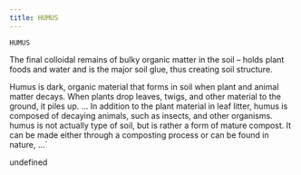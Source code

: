 ```yaml
---
title: HUMUS
---
```

`HUMUS`

The final colloidal remains of bulky organic matter in the soil – holds plant foods and water and is the major soil glue, thus creating soil structure.

Humus is dark, organic material that forms in soil when plant and animal matter decays. When plants drop leaves, twigs, and other material to the ground, it piles up. ... In addition to the plant material in leaf litter, humus is composed of decaying animals, such as insects, and other organisms.
humus is not actually type of soil, but is rather a form of mature compost. It can be made either through a composting process or can be found in nature, ...`

undefined